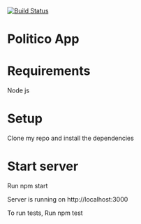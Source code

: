 [![Build Status](https://www.travis-ci.org/NabeelahY/politico.svg?branch=develop)](https://www.travis-ci.org/NabeelahY/politico)

# Politico App

# Requirements
Node js

# Setup
Clone my repo and install the dependencies

# Start server
Run npm start

Server is running on http://localhost:3000 

To run tests, Run npm test

